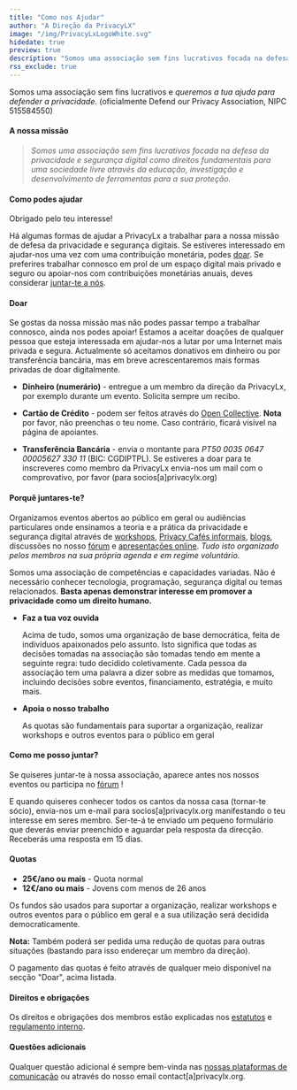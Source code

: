 ```yaml
---
title: "Como nos Ajudar"
author: "A Direção da PrivacyLX"
image: "/img/PrivacyLxLogoWhite.svg"
hidedate: true
preview: true
description: "Somos uma associação sem fins lucrativos focada na defesa da privacidade. Sabe como te podes juntar!"
rss_exclude: true
---
```


Somos uma associação sem fins lucrativos e *queremos a tua ajuda para defender
a privacidade*. (oficialmente Defend our Privacy
Association, NIPC 515584550)

#### A nossa missão

> *Somos uma associação sem fins lucrativos focada na defesa da
privacidade e segurança digital como direitos fundamentais para uma
sociedade livre através da educação, investigação e desenvolvimento de
ferramentas para a sua proteção.*

#### Como podes ajudar

Obrigado pelo teu interesse!

Há algumas formas de ajudar a PrivacyLx a trabalhar para a nossa missão de
defesa da privacidade e segurança digitais. Se estiveres interessado em
ajudar-nos uma vez com uma contribuição monetária, podes [doar](#doar). Se
preferires trabalhar connosco em prol de um espaço digital mais privado e seguro
ou apoiar-nos com contribuições monetárias anuais, deves considerar [juntar-te a
nós](#porquê-juntares-te).

#### Doar

Se gostas da nossa missão mas não podes passar tempo a trabalhar connosco, ainda
nos podes apoiar! Estamos a aceitar doações de qualquer pessoa que esteja
interessada em ajudar-nos a lutar por uma Internet mais privada e segura.
Actualmente só aceitamos donativos em dinheiro ou por transferência bancária,
mas em breve acrescentaremos mais formas privadas de doar digitalmente.

- **Dinheiro (numerário)** - entregue a um membro da direção da PrivacyLx, por exemplo durante um evento. Solicita sempre um recibo.

- **Cartão de Crédito** - podem ser feitos através do [Open Collective](https://opencollective.com/privacylx/contribute/membro-da-privacylx-62800). **Nota** por favor, não preenchas o teu nome. Caso contrário, ficará visível na página de apoiantes.

- **Transferência Bancária** - envia o montante para *PT50 0035 0647 00005627 330 11* (BIC: CGDIPTPL). Se estiveres a doar para te inscreveres como membro da PrivacyLx envia-nos um mail com o comprovativo, por favor (para socios[a]privacylx.org)

#### Porquê juntares-te?

Organizamos eventos abertos ao público em geral ou audiências
particulares onde ensinamos a teoria e a prática da privacidade e
segurança digital através de [workshops](/events/), [Privacy Cafés
informais](/events/privacy-cafe-mill-feb2020/), [blogs](/post/),
discussões no nosso [fórum](https://cafe.privacylx.org/) e
[apresentações online](/resources/). *Tudo isto organizado pelos
membros na sua própria agenda e em regime voluntário.*

Somos uma associação de competências e capacidades variadas. Não é
necessário conhecer tecnologia, programação, segurança digital ou
temas relacionados.  **Basta apenas demonstrar interesse em promover a
privacidade como um direito humano.**

* **Faz a tua voz ouvida**

    Acima de tudo, somos uma organização de base democrática, feita de
    indivíduos apaixonados pelo assunto. Isto significa que todas as
    decisões tomadas na associação são tomadas tendo em mente a
    seguinte regra: tudo decidido coletivamente. Cada pessoa da
    associação tem uma palavra a dizer sobre as medidas que tomamos,
    incluindo decisões sobre eventos, financiamento, estratégia, e
    muito mais.

* **Apoia o nosso trabalho**

    As quotas são fundamentais para suportar a organização, realizar
    workshops e outros eventos para o público em geral

#### Como me posso juntar?

Se quiseres juntar-te à nossa associação, aparece antes nos nossos
eventos ou participa no [fórum](https://cafe.privacylx.org/) !

E quando quiseres conhecer todos os cantos da nossa casa (tornar-te
sócio), envia-nos um e-mail para socios[a]privacylx.org manifestando o teu interesse em seres membro.
Ser-te-á te enviado um pequeno formulário que deverás enviar preenchido e aguardar pela resposta da direcção. Receberás uma resposta em 15 dias.

#### Quotas

* **25€/ano ou mais** - Quota normal
* **12€/ano ou mais** - Jovens com menos de 26 anos

Os fundos são usados para suportar a organização, realizar workshops e
outros eventos para o público em geral e a sua utilização será
decidida democraticamente.

**Nota:** Também poderá ser pedida uma redução de quotas para outras
situações (bastando para isso endereçar um membro da direção).

O pagamento das quotas é feito através de qualquer meio disponível na secção "Doar", acima listada.

#### Direitos e obrigações

Os direitos e obrigações dos membros estão explicadas nos
[estatutos](/documents/estatutos.pdf) e [regulamento
interno](/about/regulamento-interno).


#### Questões adicionais
Qualquer questão adicional é sempre bem-vinda nas [nossas plataformas
de comunicação](/community/) ou através do nosso email
contact[a]privacylx.org.
